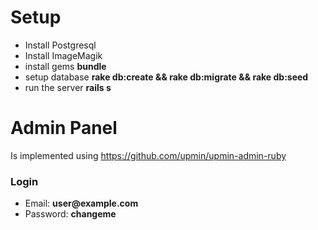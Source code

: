 Setup
===============
- Install Postgresql
- Install ImageMagik
- install gems __bundle__
- setup database __rake db:create && rake db:migrate && rake db:seed__
- run the server __rails s__


Admin Panel
===============


Is implemented using https://github.com/upmin/upmin-admin-ruby

### Login

- Email: __user@example.com__
- Password: __changeme__
